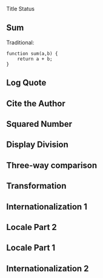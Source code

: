 Title	Status
## Sum
Traditional: 

```
function sum(a,b) {
	return a + b; 
}
```

## Log Quote
## Cite the Author
## Squared Number
## Display Division
## Three-way comparison
## Transformation
## Internationalization 1
## Locale Part 2
## Locale Part 1
## Internationalization 2	